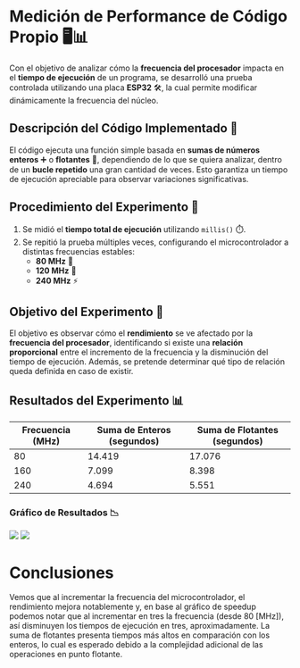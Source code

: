 # Medición de Performance de Código Propio 🖥️📊

Con el objetivo de analizar cómo la **frecuencia del procesador** impacta en el **tiempo de ejecución** de un programa, se desarrolló una prueba controlada utilizando una placa **ESP32** 🛠️, la cual permite modificar dinámicamente la frecuencia del núcleo.

## Descripción del Código Implementado 🔧

El código ejecuta una función simple basada en **sumas de números enteros** ➕ o **flotantes** 🔢, dependiendo de lo que se quiera analizar, dentro de un **bucle repetido** una gran cantidad de veces. Esto garantiza un tiempo de ejecución apreciable para observar variaciones significativas.

## Procedimiento del Experimento 🧪

1. Se midió el **tiempo total de ejecución** utilizando `millis()` ⏱️.
2. Se repitió la prueba múltiples veces, configurando el microcontrolador a distintas frecuencias estables:
   - **80 MHz** 🏃
   - **120 MHz** 🚀
   - **240 MHz** ⚡

## Objetivo del Experimento 🎯

El objetivo es observar cómo el **rendimiento** se ve afectado por la **frecuencia del procesador**, identificando si existe una **relación proporcional** entre el incremento de la frecuencia y la disminución del tiempo de ejecución. Además, se pretende determinar qué tipo de relación queda definida en caso de existir.

## Resultados del Experimento 📊

| Frecuencia (MHz) | Suma de Enteros (segundos) | Suma de Flotantes (segundos) |
|------------------|----------------------------|------------------------------|
| 80               | 14.419                     | 17.076                       |
| 160              | 7.099                      | 8.398                        |
| 240              | 4.694                      | 5.551                        |

### Gráfico de Resultados 📉

<image src="Img\tiempoEjecucion.png">
<image src="Img\speedup.png">

# Conclusiones

Vemos que al incrementar la frecuencia del microcontrolador, el rendimiento mejora notablemente y, en base al gráfico de speedup podemos notar que al incrementar en tres la frecuencia (desde 80 [MHz]), así disminuyen los tiempos de ejecución en tres, aproximadamente. La suma de flotantes presenta tiempos más altos en comparación con los enteros, lo cual es esperado debido a la complejidad adicional de las operaciones en punto flotante.